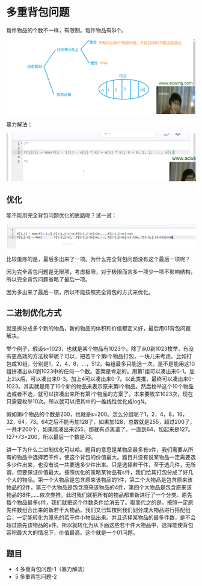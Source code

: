 # 多重背包问题

每件物品的个数不一样，有限制。每件物品有Si个。

![](imgs/1.png)

暴力解法：

![](imgs/2.png)

## 优化

能不能用完全背包问题优化的思路呢？试一试：

![](imgs/3.png)

比较蛋疼的是，最后多出来了一项。为什么完全背包问题没有这个最后一项呢？

因为完全背包问题是无限项，考虑极限，对于极限而言多一项少一项不影响结构，所以完全背包问题省略了最后一项。

因为多出来了最后一项，所以不能按照完全背包的方式来优化。

## 二进制优化方式

就是拆分成多个新的物品，新的物品的体积和价值都定义好，最后用01背包问题解决。

举个例子，假设s=1023，也就是某个物品有1023个。除了从0到1023枚举，有没有更高效的方法枚举呢？可以，把若干个第i个物品打包，一块儿来考虑。比如打包成10组，分别是1，2，4，8，...，512。每组最多只能选一次。是不是能用这10组拼凑出从0到1023中的任何一个数。答案是肯定的。用第1组可以凑出来0-1。加上2以后，可以凑出来0-3。加上4可以凑出来0-7。以此类推，最终可以凑出来0-1023。其实就是用了10个新的物品来表示原来第i个物品。然后枚举这个10个物品选或者不选，就可以拼凑出来所有第i个物品的方案了。本来要枚举1023次，现在只需要枚举10次。所以就可以把其中的一维线性优化成logN。

假如第i个物品的个数是200，也就是s=200。怎么分组呢？1，2，4，8，16，32，64，73。64之后不能再加128了，如果加128，总数就是255，超过200了，一共才200个，如果能凑出来255，那就有点离谱了。一直到64，加起来是127。127+73=200，所以最后一个数是73。

讲一下为什么二进制优化可以哈。题目的意思是某物品最多有s件，我们需要从所有的物品中选择若干件，使这个背包的价值最大。题目并没有说某物品一定需要选多少件出来，也没有说一共要选多少件出来。只是选择若干件，至于选几件，无所谓，但要保证价值最大。按照优化的策略某物品有s件，我们给其打包分成了好几个大的物品。第一个大物品是包含原来该物品的1件，第二个大物品是包含原来该物品的2件，第三个大物品是包含原来该物品的4件，第四个大物品是包含原来该物品的8件,.....依次类推。此时我们就把所有的物品都重新进行了一个分类。原先每个物品最多s件，我们就把这个件数条件给消去了。取而代之的是，按照一定原先件数组合出来的新若干大物品。我们又已知按照我们划分成大物品进行搭配组合，一定能转化为原先的若干件小物品出来。并且选择某物品的最多件数，是不会超过原先该物品的s件。所以就转化为从下面这些若干件大物品中，选择能使背包容积最大大的情况下，价值最高。这个就是一个01问题。

## 题目

- 4 多重背包问题-1（暴力解法）
- 5 多重背包问题-2
